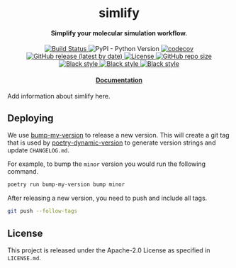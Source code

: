 <h1 align="center">simlify</h1>
<h4 align="center">Simplify your molecular simulation workflow.</h4>
<p align="center">
    <a href="https://github.com/oasci/simlify/actions/workflows/tests.yml">
        <img src="https://github.com/oasci/simlify/actions/workflows/tests.yml/badge.svg" alt="Build Status ">
    </a>
    <img alt="PyPI - Python Version" src="https://img.shields.io/pypi/pyversions/simlify">
    <a href="https://codecov.io/gh/oasci/simlify">
        <img src="https://codecov.io/gh/oasci/simlify/branch/main/graph/badge.svg?token=f682d4l6sv" alt="codecov">
    </a>
    <a href="https://github.com/oasci/simlify/releases">
        <img src="https://img.shields.io/github/v/release/oasci/simlify" alt="GitHub release (latest by date)">
    </a>
    <a href="https://github.com/oasci/simlify/blob/main/LICENSE" target="_blank">
        <img src="https://img.shields.io/github/license/oasci/simlify" alt="License">
    </a>
    <a href="https://github.com/oasci/simlify/" target="_blank">
        <img src="https://img.shields.io/github/repo-size/oasci/simlify" alt="GitHub repo size">
    </a>
    <a href="https://github.com/psf/black" target="_blank">
        <img src="https://img.shields.io/badge/code%20style-black-000000.svg" alt="Black style">
    </a>
    <a href="https://github.com/PyCQA/pylint" target="_blank">
        <img src="https://img.shields.io/badge/linting-pylint-yellowgreen" alt="Black style">
    </a>
    <a href="https://github.com/astral-sh/ruff" target="_blank">
        <img src="https://img.shields.io/endpoint?url=https://raw.githubusercontent.com/astral-sh/ruff/main/assets/badge/v2.json" alt="Black style">
    </a>
</p>
<h4 align="center"><a href="https://simlify.oasci.org">Documentation</a></h4>

Add information about simlify here.

## Deploying

We use [bump-my-version](https://github.com/callowayproject/bump-my-version) to release a new version.
This will create a git tag that is used by [poetry-dynamic-version](https://github.com/mtkennerly/poetry-dynamic-versioning) to generate version strings and update `CHANGELOG.md`.

For example, to bump the `minor` version you would run the following command.

```bash
poetry run bump-my-version bump minor
```

After releasing a new version, you need to push and include all tags.

```bash
git push --follow-tags
```

## License

This project is released under the Apache-2.0 License as specified in `LICENSE.md`.
